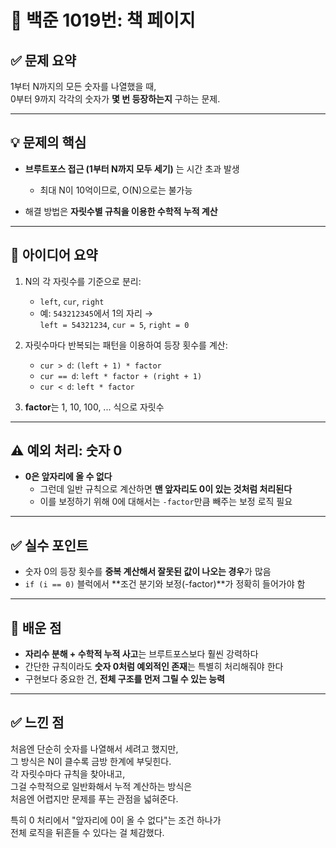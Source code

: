 # 📘 백준 1019번: 책 페이지

## ✅ 문제 요약

1부터 N까지의 모든 숫자를 나열했을 때,  
0부터 9까지 각각의 숫자가 **몇 번 등장하는지** 구하는 문제.

---

## 💡 문제의 핵심

- **브루트포스 접근 (1부터 N까지 모두 세기)** 는 시간 초과 발생
  - 최대 N이 10억이므로, O(N)으로는 불가능

- 해결 방법은 **자릿수별 규칙을 이용한 수학적 누적 계산**

---

## 🧠 아이디어 요약

1. N의 각 자릿수를 기준으로 분리:
   - `left`, `cur`, `right`  
   - 예: `543212345`에서 1의 자리 →  
     `left = 54321234`, `cur = 5`, `right = 0`

2. 자릿수마다 반복되는 패턴을 이용하여 등장 횟수를 계산:
   - `cur > d`: `(left + 1) * factor`
   - `cur == d`: `left * factor + (right + 1)`
   - `cur < d`: `left * factor`

3. **factor**는 1, 10, 100, ... 식으로 자릿수

---

## ⚠️ 예외 처리: 숫자 0

- **0은 앞자리에 올 수 없다**
  - 그런데 일반 규칙으로 계산하면 **맨 앞자리도 0이 있는 것처럼 처리된다**
  - 이를 보정하기 위해 0에 대해서는 `-factor`만큼 빼주는 보정 로직 필요

---

## ✅ 실수 포인트

- 숫자 0의 등장 횟수를 **중복 계산해서 잘못된 값이 나오는 경우**가 많음
- `if (i == 0)` 블럭에서 **조건 분기와 보정(-factor)**가 정확히 들어가야 함

---

## 📌 배운 점

- **자리수 분해 + 수학적 누적 사고**는 브루트포스보다 훨씬 강력하다
- 간단한 규칙이라도 **숫자 0처럼 예외적인 존재**는 특별히 처리해줘야 한다
- 구현보다 중요한 건, **전체 구조를 먼저 그릴 수 있는 능력**

---

## ✅ 느낀 점

처음엔 단순히 숫자를 나열해서 세려고 했지만,  
그 방식은 N이 클수록 금방 한계에 부딪힌다.  
각 자릿수마다 규칙을 찾아내고,  
그걸 수학적으로 일반화해서 누적 계산하는 방식은  
처음엔 어렵지만 문제를 푸는 관점을 넓혀준다.

특히 0 처리에서 "앞자리에 0이 올 수 없다"는 조건 하나가  
전체 로직을 뒤흔들 수 있다는 걸 체감했다.

